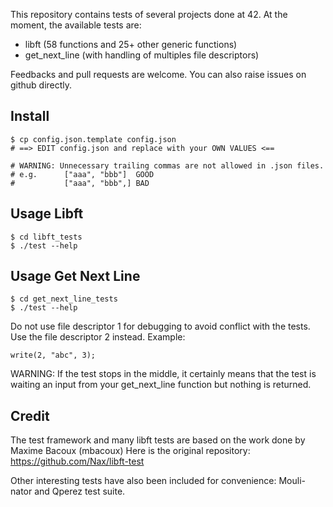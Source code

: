 This repository contains tests of several projects done at 42. At the moment, the available tests are:

- libft (58 functions and 25+ other generic functions)
- get_next_line (with handling of multiples file descriptors)

Feedbacks and pull requests are welcome. You can also raise issues on github directly.

Install
-------

	$ cp config.json.template config.json
	# ==> EDIT config.json and replace with your OWN VALUES <==

	# WARNING: Unnecessary trailing commas are not allowed in .json files.
	# e.g.      ["aaa", "bbb"]  GOOD
	#           ["aaa", "bbb",] BAD

Usage Libft
-----

	$ cd libft_tests
	$ ./test --help
	
Usage Get Next Line
-----

	$ cd get_next_line_tests
	$ ./test --help

Do not use file descriptor 1 for debugging to avoid conflict with the tests. Use the file descriptor 2 instead. Example:

	write(2, "abc", 3);

WARNING: If the test stops in the middle, it certainly means that the test is waiting an input from your get_next_line function but nothing is returned.

Credit
------

The test framework and many libft tests are based on the work done by Maxime Bacoux (mbacoux)
Here is the original repository: https://github.com/Nax/libft-test

Other interesting tests have also been included for convenience: Mouli-nator and Qperez test suite.
